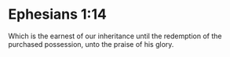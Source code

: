 # Ephesians 1:14

Which is the earnest of our inheritance until the redemption of the purchased possession, unto the praise of his glory.